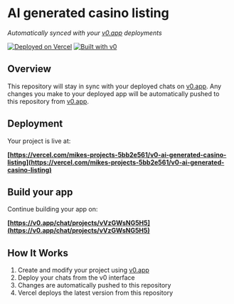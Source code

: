 # AI generated casino listing

*Automatically synced with your [v0.app](https://v0.app) deployments*

[![Deployed on Vercel](https://img.shields.io/badge/Deployed%20on-Vercel-black?style=for-the-badge&logo=vercel)](https://vercel.com/mikes-projects-5bb2e561/v0-ai-generated-casino-listing)
[![Built with v0](https://img.shields.io/badge/Built%20with-v0.app-black?style=for-the-badge)](https://v0.app/chat/projects/vVzGWsNG5H5)

## Overview

This repository will stay in sync with your deployed chats on [v0.app](https://v0.app).
Any changes you make to your deployed app will be automatically pushed to this repository from [v0.app](https://v0.app).

## Deployment

Your project is live at:

**[https://vercel.com/mikes-projects-5bb2e561/v0-ai-generated-casino-listing](https://vercel.com/mikes-projects-5bb2e561/v0-ai-generated-casino-listing)**

## Build your app

Continue building your app on:

**[https://v0.app/chat/projects/vVzGWsNG5H5](https://v0.app/chat/projects/vVzGWsNG5H5)**

## How It Works

1. Create and modify your project using [v0.app](https://v0.app)
2. Deploy your chats from the v0 interface
3. Changes are automatically pushed to this repository
4. Vercel deploys the latest version from this repository